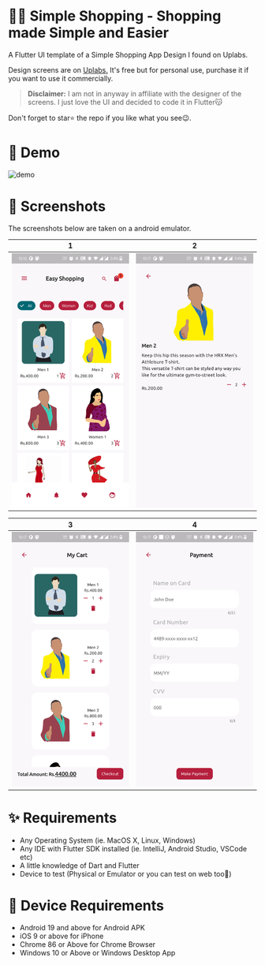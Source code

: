 # 👖👕 Simple Shopping - Shopping made Simple and Easier

A Flutter UI template of a Simple Shopping App Design I found on Uplabs.

Design screens are on [Uplabs.](https://www.uplabs.com/posts/shopping-app-uikit) It's free but for personal use, purchase it if you want to use it commercially.

> **Disclaimer:** I am not in anyway in affiliate with the designer of the screens. I just love the UI and decided to code it in Flutter😽

Don't forget to star⭐ the repo if you like what you see😉.
# 🎥 Demo
![demo](./demo.gif)

# 📸 Screenshots
The screenshots below are taken on a android emulator.

| 1 | 2|
|------|-------|
|<img src="./screenshots/1.png" width="300">|<img src="screenshots/2.png" width="300">|

| 3 | 4|
|------|-------|
|<img src="screenshots/3.png" width="300">|<img src="screenshots/4.png" width="300">|

# ✨ Requirements
- Any Operating System (ie. MacOS X, Linux, Windows)
- Any IDE with Flutter SDK installed (ie. IntelliJ, Android Studio, VSCode etc)
- A little knowledge of Dart and Flutter
- Device to test (Physical or Emulator or you can test on web too🤯)

# 📲 Device Requirements
- Android 19 and above for Android APK
- iOS 9 or above for iPhone
- Chrome 86 or Above for Chrome Browser
- Windows 10 or Above or Windows Desktop App
